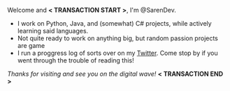 Welcome and **< TRANSACTION START >**, I'm @SarenDev. 
- I work on Python, Java, and (somewhat) C# projects, while actively learning said languages.
- Not quite ready to work on anything big, but random passion projects are game
- I run a proggress log of sorts over on my [Twitter](https://twitter.com/SarenDevX). Come stop by if you went through the trouble of reading this!

*Thanks for visiting and see you on the digital wave!* **< TRANSACTION END >**

<!---
SarenDev/SarenDev is a ✨ special ✨ repository because its `README.md` (this file) appears on your GitHub profile.
You can click the Preview link to take a look at your changes.
--->
